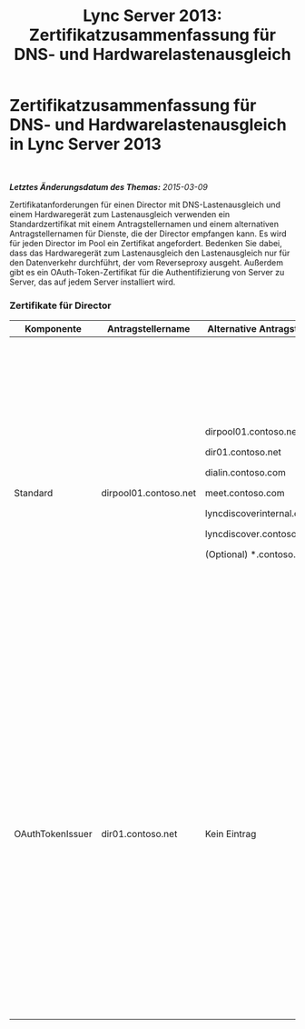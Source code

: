 ﻿---
title: 'Lync Server 2013: Zertifikatzusammenfassung für DNS- und Hardwarelastenausgleich'
TOCTitle: Zertifikatzusammenfassung für DNS- und Hardwarelastenausgleich
ms:assetid: 8318a1a4-b423-47b7-95e6-9541adfad391
ms:mtpsurl: https://technet.microsoft.com/de-de/library/JJ205047(v=OCS.15)
ms:contentKeyID: 49294600
ms.date: 05/19/2016
mtps_version: v=OCS.15
ms.translationtype: HT
---

# Zertifikatzusammenfassung für DNS- und Hardwarelastenausgleich in Lync Server 2013

 

_**Letztes Änderungsdatum des Themas:** 2015-03-09_

Zertifikatanforderungen für einen Director mit DNS-Lastenausgleich und einem Hardwaregerät zum Lastenausgleich verwenden ein Standardzertifikat mit einem Antragstellernamen und einem alternativen Antragstellernamen für Dienste, die der Director empfangen kann. Es wird für jeden Director im Pool ein Zertifikat angefordert. Bedenken Sie dabei, dass das Hardwaregerät zum Lastenausgleich den Lastenausgleich nur für den Datenverkehr durchführt, der vom Reverseproxy ausgeht. Außerdem gibt es ein OAuth-Token-Zertifikat für die Authentifizierung von Server zu Server, das auf jedem Server installiert wird.

### Zertifikate für Director

<table>
<colgroup>
<col style="width: 25%" />
<col style="width: 25%" />
<col style="width: 25%" />
<col style="width: 25%" />
</colgroup>
<thead>
<tr class="header">
<th>Komponente</th>
<th>Antragstellername</th>
<th>Alternative Antragstellernamen</th>
<th>Kommentare</th>
</tr>
</thead>
<tbody>
<tr class="odd">
<td><p>Standard</p></td>
<td><p>dirpool01.contoso.net</p></td>
<td><p>dirpool01.contoso.net</p>
<p>dir01.contoso.net</p>
<p>dialin.contoso.com</p>
<p>meet.contoso.com</p>
<p>lyncdiscoverinternal.contoso.com</p>
<p>lyncdiscover.contoso.com</p>
<p>(Optional) *.contoso.com</p></td>
<td><p>Director-Zertifikate können entweder von einer intern verwalteten Zertifizierungsstelle oder einer öffentlichen Zertifizierungsstelle angefordert werden.</p>
<p>Der Director antwortet auf Anforderungen vom Reverseproxy im Umkreisnetzwerk oder vom Edgeserver. Interne Clients nutzen den Director nicht.</p>
<p>Oder ein Platzhaltereintrag für die einfachen URLs</p></td>
</tr>
<tr class="even">
<td><p>OAuthTokenIssuer</p></td>
<td><p>dir01.contoso.net</p></td>
<td><p>Kein Eintrag</p></td>
<td><div class="alert">

> [!IMPORTANT]
> Beachten Sie, dass die minimale Schlüssellänge 1024 Bit beträgt. Dennoch ist es möglich, dass Sie eine Warnmeldung erhalten, die besagt, dass die empfohlene Mindestlänge 2048 Bit beträgt.


</div>
<p>Das OAuthTokenIssuer-Zertifikat dient ausschließlich zum Authentifizieren von Servern in einer großen Umgebung und kann von einer internen oder öffentlichen Zertifizierungsstelle angefordert werden. Das Zertifikat ist erforderlich.</p></td>
</tr>
</tbody>
</table>

